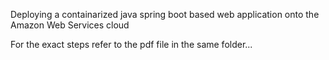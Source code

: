 Deploying a containarized java spring boot based web application onto the Amazon Web Services cloud

For the exact steps refer to the pdf file in the same folder...

